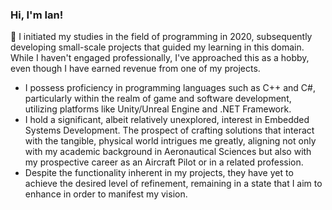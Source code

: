 ### Hi, I'm Ian!
💎 I initiated my studies in the field of programming in 2020, subsequently developing small-scale projects that guided my learning in this domain. While I haven't engaged professionally, I've approached this as a hobby, even though I have earned revenue from one of my projects.
* I possess proficiency in programming languages such as C++ and C#, particularly within the realm of game and software development, utilizing platforms like Unity/Unreal Engine and .NET Framework.
* I hold a significant, albeit relatively unexplored, interest in Embedded Systems Development. The prospect of crafting solutions that interact with the tangible, physical world intrigues me greatly, aligning not only with my academic background in Aeronautical Sciences but also with my prospective career as an Aircraft Pilot or in a related profession.
* Despite the functionality inherent in my projects, they have yet to achieve the desired level of refinement, remaining in a state that I aim to enhance in order to manifest my vision.
<!--
**ianfgo/ianfgo** is a ✨ _special_ ✨ repository because its `README.md` (this file) appears on your GitHub profile.

Here are some ideas to get you started:

- 🔭 I’m currently working on ...
- 🌱 I’m currently learning ...
- 👯 I’m looking to collaborate on ...
- 🤔 I’m looking for help with ...
- 💬 Ask me about ...
- 📫 How to reach me: ...
- 😄 Pronouns: ...
- ⚡ Fun fact: ...
-->
